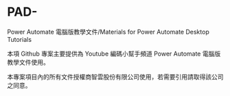 # PAD-
Power Automate 電腦版教學文件/Materials for Power Automate Desktop Tutorials

本項 Github 專案主要提供為 Youtube 編碼小幫手頻道 Power Automate 電腦版教學文件使用。

本專案項目內的所有文件授權商智雲股份有限公司使用，若需要引用請取得該公司之同意。
